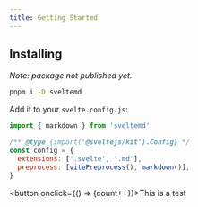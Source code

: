 ```yaml
---
title: Getting Started
---
```


<script>
  let count = $state(0);
</script>

## Installing

_Note: package not published yet._

```bash
pnpm i -D sveltemd
```

Add it to your `svelte.config.js`:

```js
import { markdown } from 'sveltemd'

/** @type {import('@sveltejs/kit').Config} */
const config = {
  extensions: ['.svelte', '.md'],
  preprocess: [vitePreprocess(), markdown()],
}
```


<button onclick={() => {count++}}>This is a test</button>
